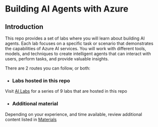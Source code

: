 # Building AI Agents with Azure 

## Introduction
This repo provides a set of labs where you will learn about building AI agents. Each lab focuses on a specific task or scenario that demonstrates the capabilities of Azure AI services. You will work with different tools, models, and techniques to create intelligent agents that can interact with users, perform tasks, and provide valuable insights.

There are 2 routes you can follow, or both:

- ### Labs hosted in this repo
Visit [AI Labs](ailab.md) for a series of 9 labs that are hosted in this repo

- ### Additional material
Depending on your experience, and time available, review additional content listed in [Materials](materials.md)


